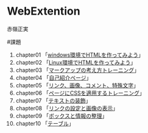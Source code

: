 # WebExtention
赤嶺正実  

#課題
1. chapter01 「[windows環境でHTMLを作ってみよう](chapter01/ch01-firsthtml-win.html)」  
2. chapter02 「[Linux環境でHTMLを作ってみよう](chapter02/ch02-firsthtml-linux.html)」  
3. chapter03 「[マークアップの考え方トレーニング](chapter03/ch03-markuptag1.html)」  
4. chapter04 「[自己紹介ページ](chapter04/ch04-markuptag1.html)」  
5. chapter05 「[リンク、画像、コメント、特殊文字](chapter05/ch05-marktag2.html)」  
6. chapter06 「[ページにCSSを適用するトレーニング](chapter06/index.html)」  
7. chapter07 「[テキストの装飾](chapter07/ch07-fonstyle.html)」  
8. chapter08 「[リンクの設定と画像の表示](chapter08/ch08-linking.html)」  
9. chapter09 「[ボックスと情報の整理](chapter09/ch09-boxcss.html)」  
10. chapter10 「[テーブル](chapter10/ch10-table.html)」  
 
